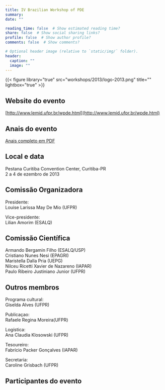 ```yaml
---
title: IV Brazilian Workshop of PDE
summary: 
date: ""

reading_time: false  # Show estimated reading time?
share: false  # Show social sharing links?
profile: false  # Show author profile?
comments: false  # Show comments?

# Optional header image (relative to `static/img/` folder).
header:
  caption: ""
  image: ""
---
```


{{< figure library="true" src="workshops/2013/logo-2013.png" title="" lightbox="true" >}}

## Website do evento

[http://www.lemid.ufpr.br/wpde.html](http://www.lemid.ufpr.br/wpde.html)


## Anais do evento
<a href = "/pdf/2013/2013-anais.pdf">Anais completo em PDF</a>

## Local e data 
 
Pestana Curitiba Convention Center, Curitiba-PR    
2 a 4 de ezembro de 2013

## Comissão Organizadora

Presidente:  
Louise Larissa May De Mio (UFPR)

Vice-presidente:  
Lilian Amorim (ESALQ)  

## Comissão Científica  
Armando Bergamin Filho (ESALQ/USP)    
Cristiano Nunes Nesi (EPAGRI)   
Maristella Dalla Pria (UEPG)  
Nilceu Ricetti Xavier de Nazareno (IAPAR)    
Paulo Ribeiro Justiniano Junior (UFPR)  

## Outros membros
Programa cultural:  
Giselda Alves (UFPR)    

Publicaçao:  
Rafaele Regina Moreira(UFPR)   

Logística:  
Ana Claudia Klosowski (UFPR)      

Tesoureiro:  
Fabrício Packer Gonçalves (IAPAR)   

Secretaria:  
Caroline Grisbach (UFPR)      

## Participantes do evento


